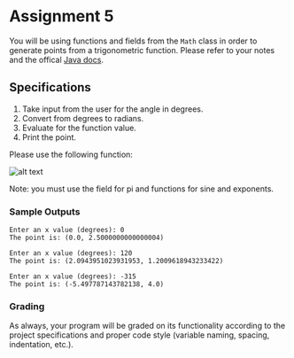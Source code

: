 # Assignment 5

You will be using functions and fields from the `Math` class in order to generate points from a trigonometric function. Please refer to your notes and the offical [Java docs](https://docs.oracle.com/en/java/javase/11/docs/api/java.base/java/lang/Math.html).

## Specifications

1. Take input from the user for the angle in degrees. 
2. Convert from degrees to radians.
3. Evaluate for the function value.
4. Print the point.

Please use the following function:

![alt text](https://i.imgur.com/5lnPOul.png)

Note: you must use the field for pi and functions for sine and exponents.

### Sample Outputs

```
Enter an x value (degrees): 0
The point is: (0.0, 2.5000000000000004)
```

```
Enter an x value (degrees): 120
The point is: (2.0943951023931953, 1.2009618943233422)
```

```
Enter an x value (degrees): -315
The point is: (-5.497787143782138, 4.0)
```

### Grading

As always, your program will be graded on its functionality according to the project specifications and proper code style (variable naming, spacing, indentation, etc.).

